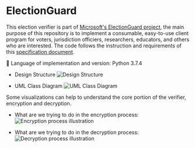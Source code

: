 # ElectionGuard
This election verifier is part of [Microsoft's ElectionGuard project](https://github.com/microsoft/electionguard), the main purpose of this repository is to implement a consumable, easy-to-use client program for voters, jurisdiction officiers, researchers, educators, and others who are interested.
The code follows the instruction and requirements of this [specification document](https://github.com/microsoft/electionguard/wiki/Informal/ElectionGuardSpecificationV0.85.pdf).


🐍 Language of implementation and version: Python 3.7.4


* Design Structure
![Design Structure](https://github.com/rainbowhuanguw/ElectionGuard-verifier-python/blob/master/visualizations/ElectionGuard%20ood%20design%20-%20high%20level.jpeg)

* UML Class Diagram
![UML Class Diagram](https://github.com/rainbowhuanguw/ElectionGuard-verifier-python/blob/master/visualizations/ElectionGuard%20ood%20design%20-%20detailed%20level.jpeg)



Some visualizations can help to understand the core portion of the verifier, encryption and decryption.

* What are we trying to do in the encryption process:
![Encryption process illustration](https://github.com/rainbowhuanguw/ElectionGuard-verifier-python/blob/master/visualizations/ElectionGuard%20visualizations%20-%20encryption.jpeg)


* What are we trying to do in the decryption process:
![Decryption process illustration](https://github.com/rainbowhuanguw/ElectionGuard-verifier-python/blob/master/visualizations/ElectionGuard%20visualizations%20-%20decryption.jpeg)
